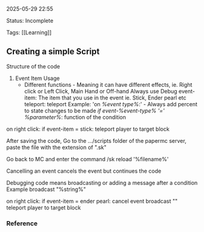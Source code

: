 2025-05-29 22:55

Status: Incomplete

Tags: [[Learning]]

## Creating a simple Script

Structure of the code
1. Event
	Item Usage
	- Different functions - Meaning it can have different effects, ie. Right click or Left Click, Main Hand or Off-hand
	Always use Debug
	event-item: The item that you use in the event ie. Stick, Ender pearl etc
	teleport: teleport 
Example:
'on *%event type%*:' - Always add percent to state changes to be made
	*if event-%event-type% '=' %parameter%*:
		function of the condition

on right click:
    if event-item = stick:
        teleport player to target block

After saving the code, Go to the .../scripts folder of the papermc server, paste the file with the extension of ".sk"

Go back to MC and enter the command
/sk reload '%filename%'

Cancelling an event cancels the event but continues the code

Debugging code means broadcasting or adding a message after a condition
Example
broadcast "%string%"

on right click:
    if event-item = ender pearl:
        cancel event
        broadcast ""
        teleport player to target block


### Reference
